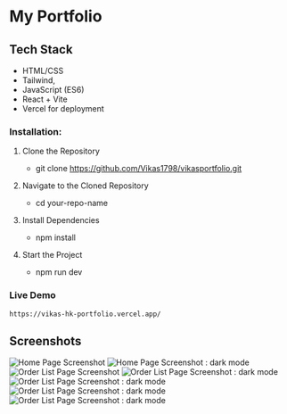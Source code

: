 # My Portfolio

## Tech Stack
- HTML/CSS
- Tailwind,
- JavaScript (ES6)
- React + Vite
- Vercel for deployment

### Installation:
1. Clone the Repository
    - git clone https://github.com/Vikas1798/vikasportfolio.git

2. Navigate to the Cloned Repository
    - cd your-repo-name

3. Install Dependencies
    - npm install

4. Start the Project
    - npm run dev

### Live Demo
    https://vikas-hk-portfolio.vercel.app/

## Screenshots
![Home Page Screenshot](https://github.com/Vikas1798/juspay-dashboard/blob/master/src/assets/ProjectImages/1.png)
![Home Page Screenshot : dark mode](https://github.com/Vikas1798/juspay-dashboard/blob/master/src/assets/ProjectImages/2.png)
![Order List Page Screenshot ](https://github.com/Vikas1798/juspay-dashboard/blob/master/src/assets/ProjectImages/3.png)
![Order List Page Screenshot : dark mode](https://github.com/Vikas1798/juspay-dashboard/blob/master/src/assets/ProjectImages/4.png)
![Order List Page Screenshot : dark mode](https://github.com/Vikas1798/juspay-dashboard/blob/master/src/assets/ProjectImages/5.png)
![Order List Page Screenshot : dark mode](https://github.com/Vikas1798/juspay-dashboard/blob/master/src/assets/ProjectImages/6.png)
![Order List Page Screenshot : dark mode](https://github.com/Vikas1798/juspay-dashboard/blob/master/src/assets/ProjectImages/7.png)


